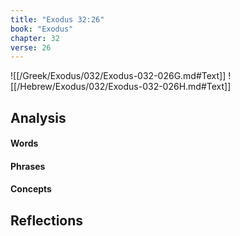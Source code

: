 ```yaml
---
title: "Exodus 32:26"
book: "Exodus"
chapter: 32
verse: 26
---
```

![[/Greek/Exodus/032/Exodus-032-026G.md#Text]]
![[/Hebrew/Exodus/032/Exodus-032-026H.md#Text]]

## Analysis

#### Words

#### Phrases

#### Concepts

## Reflections
